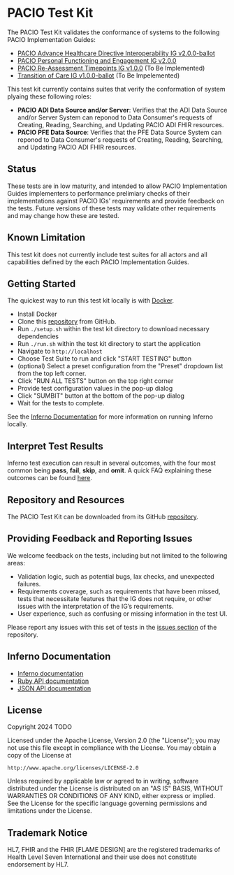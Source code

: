 # PACIO Test Kit

The PACIO Test Kit validates the conformance of systems to the following PACIO Implementation Guides:
* [PACIO Advance Healthcare Directive Interoperability IG v2.0.0-ballot](https://hl7.org/fhir/us/pacio-adi/2025Sep/)
* [PACIO Personal Functioning and Engagement IG v2.0.0](https://hl7.org/fhir/us/pacio-pfe/)
* [PACIO Re-Assessment Timepoints IG v1.0.0](https://hl7.org/fhir/us/pacio-rt/) (To Be Implemented)
* [Transition of Care IG v1.0.0-ballot](https://hl7.org/fhir/us/pacio-toc/2025May/) (To Be Impelemented)

This test kit currently contains suites that verify the conformation of system plyaing these following roles:
* **PACIO ADI Data Source and/or Server**: Verifies that the ADI Data Source and/or Server System can reponod to Data Consumer's requests of Creating, Reading, Searching, and Updating PACIO ADI FHIR resources.
* **PACIO PFE Data Source**: Verifies that the PFE Data Source System can reponod to Data Consumer's requests of Creating, Reading, Searching, and Updating PACIO ADI FHIR resources.

## Status

These tests are in low maturity, and intended to allow PACIO Implementation Guides implementers to performance prelimiary checks of their implementations against PACIO IGs' requirements and provide feedback on the tests. Future versions of these tests may validate other requirements and may change how these are tested.

## Known Limitation

This test kit does not currently include test suites for all actors and all capabilities defined by the each PACIO Implementation Guides.

## Getting Started

The quickest way to run this test kit locally is with [Docker](https://www.docker.com/).

* Install Docker
* Clone this [repository]((https://github.com/paciowg/pacio-test-kit)) from GitHub.
* Run `./setup.sh` within the test kit directory to download necessary dependencies
* Run `./run.sh` within the test kit directory to start the application
* Navigate to `http://localhost`
* Choose Test Suite to run and click "START TESTING" button
* (optional) Select a preset configuration from the "Preset" dropdown list from the top left corner.
* Click "RUN ALL TESTS" button on the top right corner
* Provide test configuration values in the pop-up dialog
* Click "SUMBIT" button at the bottom of the pop-up dialog
* Wait for the tests to complete.

See the [Inferno Documentation](https://inferno-framework.github.io/docs/getting-started-users.html#running-an-existing-test-kit) for more information on running Inferno locally.

## Interpret Test Results

Inferno test execution can result in several outcomes, with the four most common being **pass**, **fail**, **skip**, and **omit**. A quick FAQ explaining these outcomes can be found [here](https://github.com/onc-healthit/onc-certification-g10-test-kit/wiki/FAQ#q-what-is-the-difference-between-skipped-test-and-omitted-test).

## Repository and Resources

The PACIO Test Kit can be downloaded from its GitHub [repository](https://github.com/paciowg/pacio-test-kit).

## Providing Feedback and Reporting Issues

We welcome feedback on the tests, including but not limited to the following areas:
* Validation logic, such as potential bugs, lax checks, and unexpected failures.
* Requirements coverage, such as requirements that have been missed, tests that necessitate features that the IG does not require, or other issues with the interpretation of the IG’s requirements.
* User experience, such as confusing or missing information in the test UI.

Please report any issues with this set of tests in the [issues section](https://github.com/paciowg/pacio-test-kit/issues) of the repository.

## Inferno Documentation
- [Inferno documentation](https://inferno-framework.github.io/docs/)
- [Ruby API documentation](https://inferno-framework.github.io/inferno-core/docs/)
- [JSON API documentation](https://inferno-framework.github.io/inferno-core/api-docs/)

## License
Copyright 2024 TODO

Licensed under the Apache License, Version 2.0 (the "License"); you may not use
this file except in compliance with the License. You may obtain a copy of the
License at
```
http://www.apache.org/licenses/LICENSE-2.0
```
Unless required by applicable law or agreed to in writing, software distributed
under the License is distributed on an "AS IS" BASIS, WITHOUT WARRANTIES OR
CONDITIONS OF ANY KIND, either express or implied. See the License for the
specific language governing permissions and limitations under the License.

## Trademark Notice

HL7, FHIR and the FHIR [FLAME DESIGN] are the registered trademarks of Health
Level Seven International and their use does not constitute endorsement by HL7.
